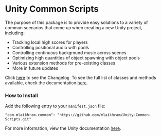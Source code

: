 # Unity Common Scripts
The purpose of this package is to provide easy solutions to a variety of common scenarios that come up when creating a new Unity project, including:
* Tracking local high scores for players
* Controlling positional audio with pools
* Controlling continuous background music across scenes
* Optimizing high quantities of object spawning with object pools
* Various extension methods for pre-existing classes
* More in future updates

Click [here](https://github.com/mlaikhram/Unity-Common-Scripts/blob/master/CHANGELOG.md) to see the Changelog.
To see the full list of classes and methods available, check the documentation [here](https://github.com/mlaikhram/Unity-Common-Scripts/blob/master/Documentation~/Common.md).

### How to Install
Add the following entry to your `manifest.json` file:
```
"com.mlaikhram.common": "https://github.com/mlaikhram/Unity-Common-Scripts.git"
```
For more information, view the Unity documentation [here](https://docs.unity3d.com/Manual/upm-dependencies.html).